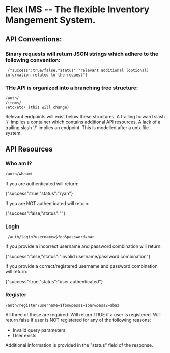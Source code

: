 # Flex IMS -- The flexible Inventory Mangement System.

## API Conventions:	
### Binary requests will return JSON strings which adhere to the following convention:

     {"success":true/false,"status":"relevant additional (optional) information related to the request"}


### THe API is organized into a branching tree structure:

	/auth/
	/items/
    /etc/etc/ (this will change)

Relevant endpoints will exist below these structures.  A trailing forward slash '/' implies a container which contains additional API resources.  A lack of a trailing slash '/' implies an endpoint.  This is modelled after a unix file system.


## API Resources

### Who am I?

    /auth/whoami

If you are authenticated will return:

{"success":true,"status":"ryan"}

If you are NOT authenticated will return:

{"success":false,"status":""}

### Login

     /auth/login?username=$foo&password=bar

If you provide a incorrect username and password combination will return:

{"success":false,"status":"invalid username/password combination"}

If you provide a correct/registered username and password combination will return:

{"success":true,"status":"user authenticated"}

### Register

    /auth/register?username=$foo&pass1=$bar&pass2=$baz

All three of these are required.  Will return TRUE if a user is registered.  Will return false if user is NOT registered for any of the following reasons:

* Invalid query parameters
* User exists

Additional information is provided in the "status" field of the response.
